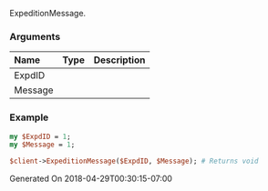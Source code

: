 ExpeditionMessage.
### Arguments
**Name**|**Type**|**Description**
:---|:---|:---
ExpdID||
Message||

### Example

```perl
my $ExpdID = 1;
my $Message = 1;

$client->ExpeditionMessage($ExpdID, $Message); # Returns void
```


Generated On 2018-04-29T00:30:15-07:00